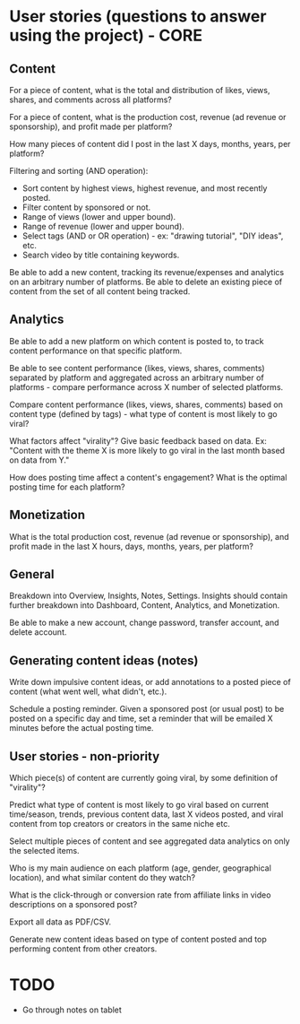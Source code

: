 # User stories (questions to answer using the project) - CORE 

## Content 

For a piece of content, what is the total and distribution of likes, views, shares, and comments across all platforms? 

For a piece of content, what is the production cost, revenue (ad revenue or sponsorship), and profit made per platform? 

How many pieces of content did I post in the last X days, months, years, per platform? 

Filtering and sorting (AND operation): 
- Sort content by highest views, highest revenue, and most recently posted. 
- Filter content by sponsored or not. 
- Range of views (lower and upper bound). 
- Range of revenue (lower and upper bound). 
- Select tags (AND or OR operation) - ex: "drawing tutorial", "DIY ideas", etc. 
- Search video by title containing keywords. 

Be able to add a new content, tracking its revenue/expenses and analytics on an arbitrary number of platforms. Be able to delete an existing piece of content from the set of all content being tracked. 

## Analytics 

Be able to add a new platform on which content is posted to, to track content performance on that specific platform. 

Be able to see content performance (likes, views, shares, comments) separated by platform and aggregated across an arbitrary number of platforms - compare performance across X number of selected platforms. 

Compare content performance (likes, views, shares, comments) based on content type (defined by tags) - what type of content is most likely to go viral? 

What factors affect "virality"? Give basic feedback based on data. Ex: "Content with the theme X is more likely to go viral in the last month based on data from Y."

How does posting time affect a content's engagement? What is the optimal posting time for each platform? 

## Monetization 

What is the total production cost, revenue (ad revenue or sponsorship), and profit made in the last X hours, days, months, years, per platform? 

## General 

Breakdown into Overview, Insights, Notes, Settings. Insights should contain further breakdown into Dashboard, Content, Analytics, and Monetization. 

Be able to make a new account, change password, transfer account, and delete account. 

## Generating content ideas (notes) 

Write down impulsive content ideas, or add annotations to a posted piece of content (what went well, what didn't, etc.). 

Schedule a posting reminder. Given a sponsored post (or usual post) to be posted on a specific day and time, set a reminder that will be emailed X minutes before the actual posting time. 

## User stories - non-priority 

Which piece(s) of content are currently going viral, by some definition of "virality"? 

Predict what type of content is most likely to go viral based on current time/season, trends, previous content data, last X videos posted, and viral content from top creators or creators in the same niche etc.

Select multiple pieces of content and see aggregated data analytics on only the selected items. 

Who is my main audience on each platform (age, gender, geographical location), and what similar content do they watch? 

What is the click-through or conversion rate from affiliate links in video descriptions on a sponsored post? 

Export all data as PDF/CSV. 

Generate new content ideas based on type of content posted and top performing content from other creators. 

# TODO 

- Go through notes on tablet 
